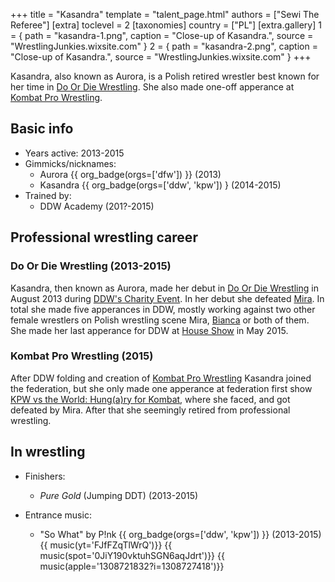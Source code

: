 +++
title = "Kasandra"
template = "talent_page.html"
authors = ["Sewi The Referee"]
[extra]
toclevel = 2
[taxonomies]
country = ["PL"]
[extra.gallery]
1 = { path = "kasandra-1.png", caption = "Close-up of Kasandra.", source = "WrestlingJunkies.wixsite.com" }
2 = { path = "kasandra-2.png", caption = "Close-up of Kasandra.", source = "WrestlingJunkies.wixsite.com" }
+++

Kasandra, also known as Aurora, is a Polish retired wrestler best known for her time in [Do Or Die Wrestling](@/o/ddw.md). She also made one-off apperance at [Kombat Pro Wrestling](@/o/kpw.md).

## Basic info

* Years active: 2013-2015
* Gimmicks/nicknames:
  - Aurora {{ org_badge(orgs=['dfw']) }} (2013)
  - Kasandra {{ org_badge(orgs=['ddw', 'kpw']) } (2014-2015)
* Trained by:
  - DDW Academy (201?-2015)
 
## Professional wrestling career 

### Do Or Die Wrestling (2013-2015) 

Kasandra, then known as Aurora, made her debut in [Do Or Die Wrestling](@/o/ddw.md) in August 2013 during [DDW's Charity Event](@/e/ddw/2013-08-25-ddw-charity-event-gallery.toml). In her debut she defeated [Mira](@/w/mira.md). In total she made five apperances in DDW, mostly working against two other female wrestlers on Polish wrestling scene Mira, [Bianca](@/w/bianca.md) or both of them. She made her last apperance for DDW at [House Show](@/e/ddw/2015-05-02-ddw-house-show-2.md) in May 2015. 

### Kombat Pro Wrestling (2015)

After DDW folding and creation of [Kombat Pro Wrestling](@/o/kpw.md) Kasandra joined the federation, but she only made one apperance at federation first show [KPW vs the World: Hung(a)ry for Kombat](@/e/kpw/2015-11-14-kpw-vs-the-world-hungary-for-kombat.md), where she faced, and got defeated by Mira. After that she seemingly retired from professional wrestling.

## In wrestling

* Finishers:
  - _Pure Gold_ (Jumping DDT) (2013-2015)
 
* Entrance music:
  - "So What" by P!nk
 {{ org_badge(orgs=['ddw', 'kpw']) }} (2013-2015) <br>
 {{ music(yt='FJfFZqTlWrQ')}}
 {{ music(spot='0JiY190vktuhSGN6aqJdrt')}}
 {{ music(apple='1308721832?i=1308727418')}} 
